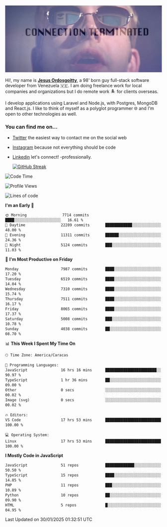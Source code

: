 ![hackers movie reference](./disconnected.jpg)

Hi!, my name is [**Jesus Ordosgoitty**](https://jodaz.dev), a 98' born guy full-stack software developer from Venezuela 🇻🇪. I am doing freelance work for local companies and organizations but I do remote work 🏝️ for clients overseas. 

I develop applications using Laravel and Node.js, with Postgres, MongoDB and React.js. I like to think of myself as a polyglot programmer 🌐 and I'm open to other technologies as well.

### You can find me on...

- [Twitter](https://twitter.com/jodaz_) the easiest way to contact me on the social web
- [Instagram](https://instagram.com/jodaz_) because not everything should be code
- [Linkedin](https://linkedin.com/in/jodaz) let's connect! -professionally.


    [![GitHub Streak](https://streak-stats.demolab.com?user=jodaz&theme=tokyonight)](https://git.io/streak-stats)

<!--START_SECTION:waka-->
![Code Time](http://img.shields.io/badge/Code%20Time-7%2C103%20hrs%2047%20mins-blue)

![Profile Views](http://img.shields.io/badge/Profile%20Views-1-blue)

![Lines of code](https://img.shields.io/badge/From%20Hello%20World%20I%27ve%20Written-83.0%20million%20lines%20of%20code-blue)

**I'm an Early 🐤** 

```text
🌞 Morning                7714 commits        ████░░░░░░░░░░░░░░░░░░░░░   16.61 % 
🌆 Daytime                22289 commits       ████████████░░░░░░░░░░░░░   48.00 % 
🌃 Evening                11311 commits       ██████░░░░░░░░░░░░░░░░░░░   24.36 % 
🌙 Night                  5124 commits        ███░░░░░░░░░░░░░░░░░░░░░░   11.03 % 
```
📅 **I'm Most Productive on Friday** 

```text
Monday                   7987 commits        ████░░░░░░░░░░░░░░░░░░░░░   17.20 % 
Tuesday                  6519 commits        ████░░░░░░░░░░░░░░░░░░░░░   14.04 % 
Wednesday                7310 commits        ████░░░░░░░░░░░░░░░░░░░░░   15.74 % 
Thursday                 7511 commits        ████░░░░░░░░░░░░░░░░░░░░░   16.17 % 
Friday                   8065 commits        ████░░░░░░░░░░░░░░░░░░░░░   17.37 % 
Saturday                 5008 commits        ███░░░░░░░░░░░░░░░░░░░░░░   10.78 % 
Sunday                   4038 commits        ██░░░░░░░░░░░░░░░░░░░░░░░   08.70 % 
```


📊 **This Week I Spent My Time On** 

```text
🕑︎ Time Zone: America/Caracas

💬 Programming Languages: 
JavaScript               16 hrs 16 mins      ███████████████████████░░   90.97 % 
TypeScript               1 hr 36 mins        ██░░░░░░░░░░░░░░░░░░░░░░░   09.00 % 
Other                    0 secs              ░░░░░░░░░░░░░░░░░░░░░░░░░   00.02 % 
Image (svg)              0 secs              ░░░░░░░░░░░░░░░░░░░░░░░░░   00.02 % 

🔥 Editors: 
VS Code                  17 hrs 53 mins      █████████████████████████   100.00 % 

💻 Operating System: 
Linux                    17 hrs 53 mins      █████████████████████████   100.00 % 
```

**I Mostly Code in JavaScript** 

```text
JavaScript               51 repos            █████████████░░░░░░░░░░░░   50.50 % 
TypeScript               15 repos            ████░░░░░░░░░░░░░░░░░░░░░   14.85 % 
PHP                      11 repos            ███░░░░░░░░░░░░░░░░░░░░░░   10.89 % 
Python                   10 repos            ██░░░░░░░░░░░░░░░░░░░░░░░   09.90 % 
HTML                     5 repos             █░░░░░░░░░░░░░░░░░░░░░░░░   04.95 % 
```




 Last Updated on 30/01/2025 01:32:51 UTC
<!--END_SECTION:waka-->

